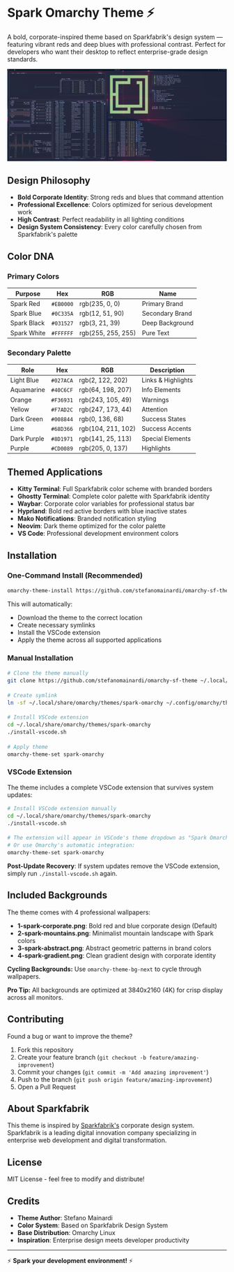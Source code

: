 # Spark Omarchy Theme ⚡

A bold, corporate-inspired theme based on Sparkfabrik's design system — featuring vibrant reds and deep blues with professional contrast. Perfect for developers who want their desktop to reflect enterprise-grade design standards.

![Preview](preview.png)

## Design Philosophy

- **Bold Corporate Identity**: Strong reds and blues that command attention
- **Professional Excellence**: Colors optimized for serious development work
- **High Contrast**: Perfect readability in all lighting conditions
- **Design System Consistency**: Every color carefully chosen from Sparkfabrik's palette

## Color DNA

### Primary Colors

Purpose | Hex | RGB | Name
--------|-----|-----|-----
Spark Red | `#EB0000` | rgb(235, 0, 0) | Primary Brand
Spark Blue | `#0C335A` | rgb(12, 51, 90) | Secondary Brand
Spark Black | `#031527` | rgb(3, 21, 39) | Deep Background
Spark White | `#FFFFFF` | rgb(255, 255, 255) | Pure Text

### Secondary Palette

Role | Hex | RGB | Description
-----|-----|-----|------------
Light Blue | `#027ACA` | rgb(2, 122, 202) | Links & Highlights
Aquamarine | `#40C6CF` | rgb(64, 198, 207) | Info Elements
Orange | `#F36931` | rgb(243, 105, 49) | Warnings
Yellow | `#F7AD2C` | rgb(247, 173, 44) | Attention
Dark Green | `#008844` | rgb(0, 136, 68) | Success States
Lime | `#68D366` | rgb(104, 211, 102) | Success Accents
Dark Purple | `#8D1971` | rgb(141, 25, 113) | Special Elements
Purple | `#CD0089` | rgb(205, 0, 137) | Highlights

## Themed Applications

- **Kitty Terminal**: Full Sparkfabrik color scheme with branded borders
- **Ghostty Terminal**: Complete color palette with Sparkfabrik identity
- **Waybar**: Corporate color variables for professional status bar
- **Hyprland**: Bold red active borders with blue inactive states
- **Mako Notifications**: Branded notification styling
- **Neovim**: Dark theme optimized for the color palette
- **VS Code**: Professional development environment colors

## Installation

### One-Command Install (Recommended)
```bash
omarchy-theme-install https://github.com/stefanomainardi/omarchy-sf-theme
```

This will automatically:
- Download the theme to the correct location
- Create necessary symlinks
- Install the VSCode extension
- Apply the theme across all supported applications

### Manual Installation
```bash
# Clone the theme manually
git clone https://github.com/stefanomainardi/omarchy-sf-theme ~/.local/share/omarchy/themes/spark-omarchy

# Create symlink
ln -sf ~/.local/share/omarchy/themes/spark-omarchy ~/.config/omarchy/themes/spark-omarchy

# Install VSCode extension
cd ~/.local/share/omarchy/themes/spark-omarchy
./install-vscode.sh

# Apply theme
omarchy-theme-set spark-omarchy
```

### VSCode Extension

The theme includes a complete VSCode extension that survives system updates:

```bash
# Install VSCode extension manually
cd ~/.local/share/omarchy/themes/spark-omarchy
./install-vscode.sh

# The extension will appear in VSCode's theme dropdown as "Spark Omarchy"
# Or use Omarchy's automatic integration:
omarchy-theme-set spark-omarchy
```

**Post-Update Recovery**: If system updates remove the VSCode extension, simply run `./install-vscode.sh` again.

## Included Backgrounds

The theme comes with 4 professional wallpapers:

- **1-spark-corporate.png**: Bold red and blue corporate design (Default)
- **2-spark-mountains.png**: Minimalist mountain landscape with Spark colors
- **3-spark-abstract.png**: Abstract geometric patterns in brand colors
- **4-spark-gradient.png**: Clean gradient design with corporate identity

**Cycling Backgrounds:** Use `omarchy-theme-bg-next` to cycle through wallpapers.

**Pro Tip:** All backgrounds are optimized at 3840x2160 (4K) for crisp display across all monitors.

## Contributing

Found a bug or want to improve the theme?

1. Fork this repository
2. Create your feature branch (`git checkout -b feature/amazing-improvement`)
3. Commit your changes (`git commit -m 'Add amazing improvement'`)
4. Push to the branch (`git push origin feature/amazing-improvement`)
5. Open a Pull Request

## About Sparkfabrik

This theme is inspired by [Sparkfabrik's](https://www.sparkfabrik.com/) corporate design system. Sparkfabrik is a leading digital innovation company specializing in enterprise web development and digital transformation.

## License

MIT License - feel free to modify and distribute!

## Credits

- **Theme Author**: Stefano Mainardi
- **Color System**: Based on Sparkfabrik Design System
- **Base Distribution**: Omarchy Linux
- **Inspiration**: Enterprise design meets developer productivity

---

⚡ **Spark your development environment!** ⚡